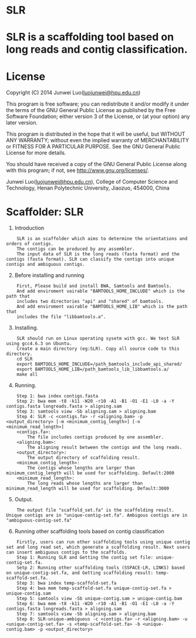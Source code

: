 # SLR
SLR is a scaffolding tool based on long reads and contig classification.
=========
License
=========

Copyright (C) 2014 Junwei Luo(luojunwei@hpu.edu.cn)

This program is free software; you can redistribute it and/or
modify it under the terms of the GNU General Public License
as published by the Free Software Foundation; either version 3
of the License, or (at your option) any later version.

This program is distributed in the hope that it will be useful,
but WITHOUT ANY WARRANTY; without even the implied warranty of
MERCHANTABILITY or FITNESS FOR A PARTICULAR PURPOSE.  See the
GNU General Public License for more details.

You should have received a copy of the GNU General Public License
along with this program; if not, see <http://www.gnu.org/licenses/>.

Junwei Luo(luojunwei@hpu.edu.cn),
College of Computer Science and Technology,
Henan Polytechnic University,
Jiaozuo,
454000,
China


Scaffolder: SLR
=================

1) Introduction
```
    SLR is an scaffolder which aims to determine the orientations and orders of contigs. 
    The contigs can be produced by any assembler.
    The input data of SLR is the long reads (fasta format) and the contigs (fasta format). SLR can classify the contigs into unique contigs and ambiguous contigs.
```
2) Before installing and running
```
    First, Please build and install BWA, Samtools and Bamtools. 
    And add enviroment vairable "BAMTOOLS_HOME_INCLUDE" which is the path that 
    includes two directories "api" and "shared" of bamtools.
    And add enviroment vairable "BAMTOOLS_HOME_LIB" which is the path that 
    includes the file "libbamtools.a".
```
3) Installing.
```
    SLR should run on Linux operating sysetm with gcc. We test SLR using gcc4.6.3 on Ubuntu.
    Create a main directory (eg:SLR). Copy all source code to this directory.
	cd SLR
	export BAMTOOLS_HOME_INCLUDE=/path_bamtools_include_api_shared/
	export BAMTOOLS_HOME_LIB=/path_bamtools_lib_libbamtools.a/
	make all
```
4) Running.
```
    Step 1: bwa index contigs.fasta
    Step 2: bwa mem -t8 -k11 -W20 -r10 -A1 -B1 -O1 -E1 -L0 -a -Y contigs.fasta longreads.fasta > aligning.sam
    Step 3: samtools view -Sb aligning.sam > aligning.bam
    Step 4: SLR -c <contigs.fa> -r <aligning.bam> -p <output_directory> [-m <minimum_contig_length>] [-n <minimum_read_length>]
	<contigs.fa>: 
	    The file includes contigs produced by one assembler.
	<aligning.bam>:
	    The aligning result between the contigs and the long reads.
	<output_directory>:
	    The output directory of scaffolding result.
	<minimum_contig_length>: 
	    The contigs whose lengths are larger than minimum_contig_length will be used for scaffolding. Default:2000
	<minimum_read_length>: 
	    The long reads whose lengths are larger than minimum_read_length will be used for scaffolding. Default:3000
```
5) Output.
```
    The output file "scaffold_set.fa" is the scaffolding result. Unique contigs are in "unique-contig-set.fa". Ambigous contigs are in "ambiguous-contig-set.fa"
```
6) Running other scaffolding tools based on contig classification
```
    Firstly, users can run other scaffolding tools using unique contig set and long read set, which generate a scaffolding result. Next users can insert ambiguous contigs to the scaffolds.
    Step 1: Running SLR and Getting the contig set file: unique-contig-set.fa.
    Setp 2: Running other scaffolding tools (SSPACE-LR, LINKS) based on unique-contig-set.fa, and Getting scaffolding result: temp-scaffold-set.fa.
    Step 3: bwa index temp-scaffold-set.fa
    Step 4: bwa mem temp-scaffold-set.fa unique-contig-set.fa > unique-contig.sam
    Step 5: samtools view -Sb unique-contig.sam > unique-contig.bam
    Step 6: bwa mem -t8 -k11 -W20 -r10 -A1 -B1 -O1 -E1 -L0 -a -Y contigs.fasta longreads.fasta > aligning.sam
    Step 7: samtools view -Sb aligning.sam > aligning.bam
    Step 8: SLR-unique-ambiguous -c <contigs.fa> -r <aligning.bam> -u <unique-contig-set.fa> -s <temp-scaffold-set.fa> -b <unique-contig.bam> -p <output_directory> 

